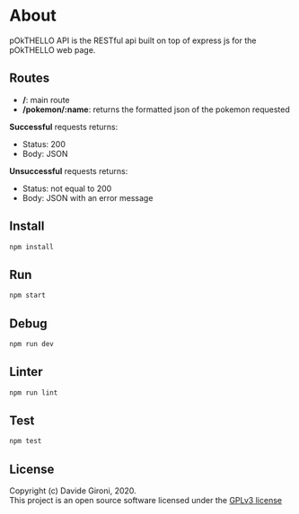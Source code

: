 About
===
pOkTHELLO API is the RESTful api built on top of express js for the pOkTHELLO web page.

## Routes
* **/**: main route
* **/pokemon/:name**: returns the formatted json of the pokemon requested  

**Successful** requests returns:
* Status: 200
* Body: JSON
  
**Unsuccessful** requests returns:
* Status: not equal to 200
* Body: JSON with an error message

## Install
```bash
npm install
```

## Run
```bash
npm start
```

## Debug
```bash
npm run dev
```

## Linter
```bash
npm run lint
```

## Test
```bash
npm test
```

## License
Copyright (c) Davide Gironi, 2020.  
This project is an open source software licensed under the [GPLv3 license](http://opensource.org/licenses/GPL-3.0)